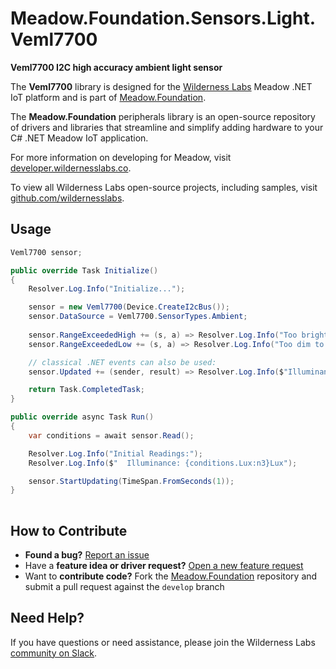 # Meadow.Foundation.Sensors.Light.Veml7700

**Veml7700 I2C high accuracy ambient light sensor**

The **Veml7700** library is designed for the [Wilderness Labs](www.wildernesslabs.co) Meadow .NET IoT platform and is part of [Meadow.Foundation](https://developer.wildernesslabs.co/Meadow/Meadow.Foundation/).

The **Meadow.Foundation** peripherals library is an open-source repository of drivers and libraries that streamline and simplify adding hardware to your C# .NET Meadow IoT application.

For more information on developing for Meadow, visit [developer.wildernesslabs.co](http://developer.wildernesslabs.co/).

To view all Wilderness Labs open-source projects, including samples, visit [github.com/wildernesslabs](https://github.com/wildernesslabs/).

## Usage

```csharp
Veml7700 sensor;

public override Task Initialize()
{
    Resolver.Log.Info("Initialize...");

    sensor = new Veml7700(Device.CreateI2cBus());
    sensor.DataSource = Veml7700.SensorTypes.Ambient;
    
    sensor.RangeExceededHigh += (s, a) => Resolver.Log.Info("Too bright to measure");
    sensor.RangeExceededLow += (s, a) => Resolver.Log.Info("Too dim to measure");

    // classical .NET events can also be used:
    sensor.Updated += (sender, result) => Resolver.Log.Info($"Illuminance: {result.New.Lux:n3}Lux");

    return Task.CompletedTask;
}

public override async Task Run()
{
    var conditions = await sensor.Read();

    Resolver.Log.Info("Initial Readings:");
    Resolver.Log.Info($"  Illuminance: {conditions.Lux:n3}Lux");

    sensor.StartUpdating(TimeSpan.FromSeconds(1));
}
    
```
## How to Contribute

- **Found a bug?** [Report an issue](https://github.com/WildernessLabs/Meadow_Issues/issues)
- Have a **feature idea or driver request?** [Open a new feature request](https://github.com/WildernessLabs/Meadow_Issues/issues)
- Want to **contribute code?** Fork the [Meadow.Foundation](https://github.com/WildernessLabs/Meadow.Foundation) repository and submit a pull request against the `develop` branch


## Need Help?

If you have questions or need assistance, please join the Wilderness Labs [community on Slack](http://slackinvite.wildernesslabs.co/).

